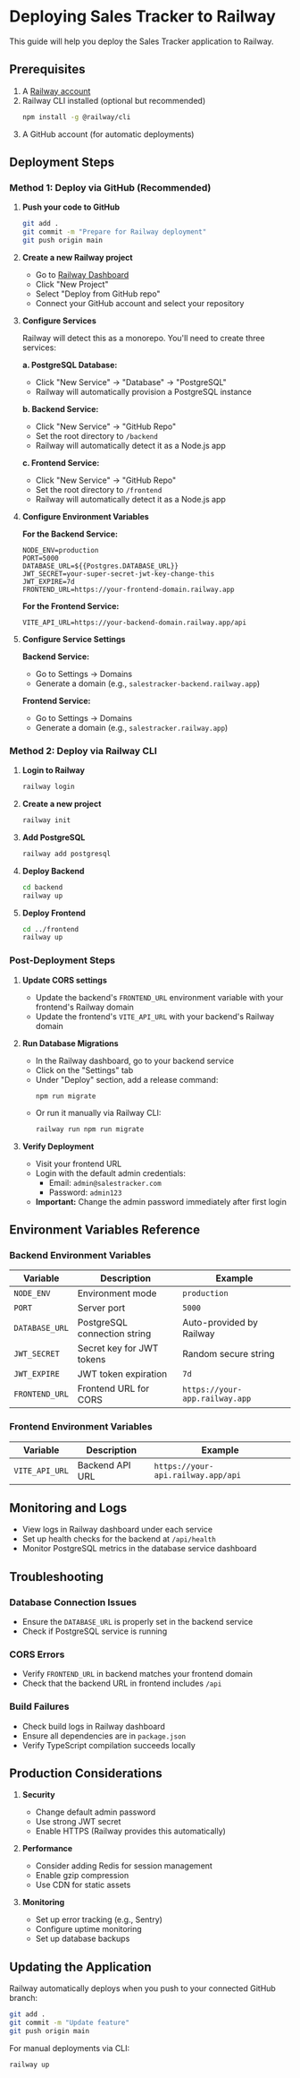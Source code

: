 # Deploying Sales Tracker to Railway

This guide will help you deploy the Sales Tracker application to Railway.

## Prerequisites

1. A [Railway account](https://railway.app)
2. Railway CLI installed (optional but recommended)
   ```bash
   npm install -g @railway/cli
   ```
3. A GitHub account (for automatic deployments)

## Deployment Steps

### Method 1: Deploy via GitHub (Recommended)

1. **Push your code to GitHub**
   ```bash
   git add .
   git commit -m "Prepare for Railway deployment"
   git push origin main
   ```

2. **Create a new Railway project**
   - Go to [Railway Dashboard](https://railway.app/dashboard)
   - Click "New Project"
   - Select "Deploy from GitHub repo"
   - Connect your GitHub account and select your repository

3. **Configure Services**
   
   Railway will detect this as a monorepo. You'll need to create three services:

   **a. PostgreSQL Database:**
   - Click "New Service" → "Database" → "PostgreSQL"
   - Railway will automatically provision a PostgreSQL instance

   **b. Backend Service:**
   - Click "New Service" → "GitHub Repo"
   - Set the root directory to `/backend`
   - Railway will automatically detect it as a Node.js app

   **c. Frontend Service:**
   - Click "New Service" → "GitHub Repo"
   - Set the root directory to `/frontend`
   - Railway will automatically detect it as a Node.js app

4. **Configure Environment Variables**

   **For the Backend Service:**
   ```
   NODE_ENV=production
   PORT=5000
   DATABASE_URL=${{Postgres.DATABASE_URL}}
   JWT_SECRET=your-super-secret-jwt-key-change-this
   JWT_EXPIRE=7d
   FRONTEND_URL=https://your-frontend-domain.railway.app
   ```

   **For the Frontend Service:**
   ```
   VITE_API_URL=https://your-backend-domain.railway.app/api
   ```

5. **Configure Service Settings**

   **Backend Service:**
   - Go to Settings → Domains
   - Generate a domain (e.g., `salestracker-backend.railway.app`)

   **Frontend Service:**
   - Go to Settings → Domains
   - Generate a domain (e.g., `salestracker.railway.app`)

### Method 2: Deploy via Railway CLI

1. **Login to Railway**
   ```bash
   railway login
   ```

2. **Create a new project**
   ```bash
   railway init
   ```

3. **Add PostgreSQL**
   ```bash
   railway add postgresql
   ```

4. **Deploy Backend**
   ```bash
   cd backend
   railway up
   ```

5. **Deploy Frontend**
   ```bash
   cd ../frontend
   railway up
   ```

### Post-Deployment Steps

1. **Update CORS settings**
   - Update the backend's `FRONTEND_URL` environment variable with your frontend's Railway domain
   - Update the frontend's `VITE_API_URL` with your backend's Railway domain

2. **Run Database Migrations**
   - In the Railway dashboard, go to your backend service
   - Click on the "Settings" tab
   - Under "Deploy" section, add a release command:
     ```
     npm run migrate
     ```
   - Or run it manually via Railway CLI:
     ```bash
     railway run npm run migrate
     ```

3. **Verify Deployment**
   - Visit your frontend URL
   - Login with the default admin credentials:
     - Email: `admin@salestracker.com`
     - Password: `admin123`
   - **Important:** Change the admin password immediately after first login

## Environment Variables Reference

### Backend Environment Variables
| Variable | Description | Example |
|----------|-------------|---------|
| `NODE_ENV` | Environment mode | `production` |
| `PORT` | Server port | `5000` |
| `DATABASE_URL` | PostgreSQL connection string | Auto-provided by Railway |
| `JWT_SECRET` | Secret key for JWT tokens | Random secure string |
| `JWT_EXPIRE` | JWT token expiration | `7d` |
| `FRONTEND_URL` | Frontend URL for CORS | `https://your-app.railway.app` |

### Frontend Environment Variables
| Variable | Description | Example |
|----------|-------------|---------|
| `VITE_API_URL` | Backend API URL | `https://your-api.railway.app/api` |

## Monitoring and Logs

- View logs in Railway dashboard under each service
- Set up health checks for the backend at `/api/health`
- Monitor PostgreSQL metrics in the database service dashboard

## Troubleshooting

### Database Connection Issues
- Ensure the `DATABASE_URL` is properly set in the backend service
- Check if PostgreSQL service is running

### CORS Errors
- Verify `FRONTEND_URL` in backend matches your frontend domain
- Check that the backend URL in frontend includes `/api`

### Build Failures
- Check build logs in Railway dashboard
- Ensure all dependencies are in `package.json`
- Verify TypeScript compilation succeeds locally

## Production Considerations

1. **Security**
   - Change default admin password
   - Use strong JWT secret
   - Enable HTTPS (Railway provides this automatically)

2. **Performance**
   - Consider adding Redis for session management
   - Enable gzip compression
   - Use CDN for static assets

3. **Monitoring**
   - Set up error tracking (e.g., Sentry)
   - Configure uptime monitoring
   - Set up database backups

## Updating the Application

Railway automatically deploys when you push to your connected GitHub branch:

```bash
git add .
git commit -m "Update feature"
git push origin main
```

For manual deployments via CLI:
```bash
railway up
```